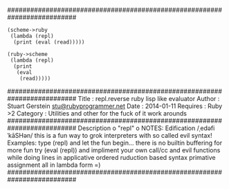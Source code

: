 ##########################################################################
```
(scheme->ruby
 (lambda (repl)
  (print (eval (read)))))
```

```
(ruby->scheme
 (lambda (repl)
  (print
   (eval
    (read)))))
```
##########################################################################
 Title : repl.reverse ruby lisp like evaluator
 Author : Stuart Gerstein <stu@rubyprogrammer.net>
 Date : 2014-01-11
 Requires : Ruby >2
 Category : Utilities and other for the fuck of it work arounds
##########################################################################
 Description
 o "repl"
 o NOTES: Edification /ˌedəfiˈkāSHən/
 this is a fun way to grok interpreters with so called evil syntax!
 Examples:
 type (repl) and let the fun begin... there is no builtin buffering
 for more fun try (eval (repl)) and impliment your own call/cc
 and evil functions while doing lines in applicative ordered
 ruduction based syntax primative assignment all in lambda form =)
##########################################################################

